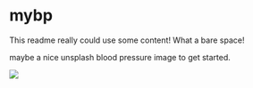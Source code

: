 # mybp
This readme really could use some content! What a bare space!


maybe a nice unsplash blood pressure image to get started.

![](https://source.unsplash.com/i1iqQRLULlg)
